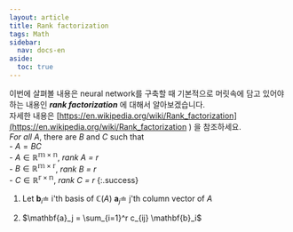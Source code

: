 ```yaml
---
layout: article
title: Rank factorization
tags: Math
sidebar:
  nav: docs-en
aside:
  toc: true
---
```


이번에 살펴볼 내용은 neural network를 구축할 때 기본적으로 머릿속에 담고 있어야하는 내용인 ***rank factorization*** 에 대해서 알아보겠습니다.  
자세한 내용은 [https://en.wikipedia.org/wiki/Rank_factorization](https://en.wikipedia.org/wiki/Rank_factorization ) 을 참조하세요.
<br>
*For all* $A$, there are $B$ and $C$ such that <br> - $A = BC$ <br> - $A \in \mathbb{R^{m \times n}}$, *rank $A$ = $r$* <br> - $B \in \mathbb{R^{m \times r}}$, *rank $B$ = $r$* <br> - $C \in \mathbb{R^{r \times n}}$, *rank $C$ = $r$*
{:.success}

1. Let $\mathbf{b}_i \doteq$ i'th basis of $\mathbb{C}(A)$
$\mathbf{a}_j \doteq$ j'th column vector of $A$

2. $\mathbf{a}_j = \sum_{i=1}^r c_{ij} \mathbf{b}_i$  
